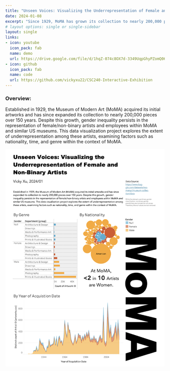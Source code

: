 ```yaml
---
title: "Unseen Voices: Visualizing the Underrepresentation of Female and Non-Binary Artists"
date: 2024-01-08
excerpt: "Since 1929, MoMA has grown its collection to nearly 200,000 pieces spanning 150 years. Yet, gender inequality persists for female/non-binary artists and employees. This project visualizes their underrepresentation, considering nationality, time, and genre at MoMA and other US museums."
# layout options: single or single-sidebar
layout: single
links:
- icon: youtube
  icon_pack: fab
  name: demo
  url: https://drive.google.com/file/d/1hqZ-074c8OX7d-3349UqpGhyPZomQ061/view?usp=sharing
- icon: github
  icon_pack: fab
  name: code
  url: https://github.com/vickyxu22/CSC240-Interactive-Exhibition
---
```

### Overview:

Established in 1929, the Museum of Modern Art (MoMA) acquired its initial artworks and has since expanded its collection to nearly 200,000 pieces over 150 years. Despite this growth, gender inequality persists in the representation of female/non-binary artists and employees within MoMA and similar US museums. This data visualization project explores the extent of underrepresentation among these artists, examining factors such as nationality, time, and genre within the context of MoMA. 


![Alt Text](MoMA.png)